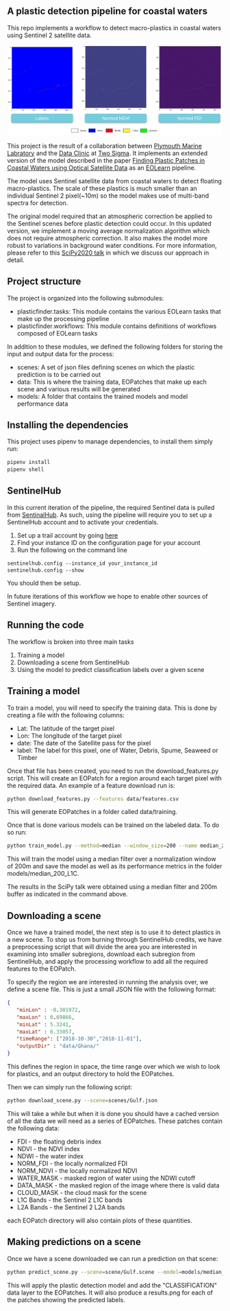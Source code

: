 ## A plastic detection pipeline for coastal waters

This repo implements a workflow to detect macro-plastics in coastal waters using Sentinel 2 satellite data. 

![example](images/example.png)

This project is the result of a collaboration between [Plymouth Marine Labratory](https://www.pml.ac.uk/) and the [Data Clinic](https://dataclinic.twosigma.com/) at [Two Sigma](https://www.twosigma.com/). It implements an extended version of the model described in the paper [Finding Plastic Patches in Coastal Waters using Optical Satellite Data](https://www.nature.com/articles/s41598-020-62298-z) as an [EOLearn](https://github.com/sentinel-hub/eo-learn) pipeline.
 
The model uses Sentinel satellite data from coastal waters to detect floating macro-plastics. The scale of these plastics is much smaller than an individual Sentinel 2 pixel(~10m) so the model makes use of multi-band spectra for detection.
 
The original model required that an atmospheric correction be applied to the Sentinel scenes before plastic detection could occur. In this updated version, we implement a moving average normalization algorithm which does not require atmospheric correction. It also makes the model more robust to variations in background water conditions. For more information, please refer to this [SciPy2020 talk](https://www.youtube.com/watch?v=ylT4J6wCctQ) in which we discuss our approach in detail.
 
 
## Project structure
 
The project is organized into the following submodules:
 
- plasticfinder.tasks: This module contains the various EOLearn tasks that make up the processing pipeline
- plasticfinder.workflows: This module contains definitions of workflows composed of EOLearn tasks
 
In addition to these modules, we defined the following folders for storing the input and output data for the process:
 
- scenes: A set of json files defining scenes on which the plastic prediction is to be carried out
- data: This is where the training data, EOPatches that make up each scene and various results will be generated
- models: A folder that contains the trained models and model performance data
 
## Installing the dependencies
 
This project uses pipenv to manage dependencies, to install them simply run:
 
```bash
pipenv install
pipenv shell
```
 
## SentinelHub
 
In this current iteration of the pipeline, the required Sentinel data is pulled from [SentinalHub](https://www.sentinel-hub.com/).
As such, using the pipeline will require you to set up a SentinelHub account and to activate your credentials.
 
1. Set up a trail account by going [here](https://www.sentinel-hub.com/trial)
2. Find your instance ID on the configuration page for your account
3. Run the following on the command line
 
```
sentinelhub.config --instance_id your_instance_id
sentinelhub.config --show
```
 
You should then be setup.
 
In future iterations of this workflow we hope to enable other sources of Sentinel imagery.
 
## Running the code
 
The workflow is broken into three main tasks
 
1) Training a model
2) Downloading a scene from SentinelHub
3) Using the model to predict classification labels over a given scene
 
## Training a model
 
To train a model, you will need to specify the training data. This is done by creating a file with the following columns:
 
- Lat: The latitude of the target pixel
- Lon: The longitude of the target pixel
- date: The date of the Satellite pass for the pixel
- label: The label for this pixel, one of Water, Debris, Spume, Seaweed or Timber
 
Once that file has been created, you need to run the download_features.py script. This will create an EOPatch for a region around each target pixel with the required data. An example of a feature download run is:
 
```bash
python download_features.py --features data/features.csv
```
 
This will generate EOPatches in a folder called data/training.
 
Once that is done various models can be trained on the labeled data. To do so run:
 
```bash
python train_model.py --method=median --window_size=200 --name median_200_L1C
```
 
This will train the model using a median filter over a normalization window of 200m and save the model as well as its performance metrics in the folder models/median_200_L1C.
 
The results in the SciPy talk were obtained using a median filter and 200m buffer as indicated in the command above.
 
## Downloading a scene
 
Once we have a trained model, the next step is to use it to detect plastics in a new scene. To stop us from burning through SentinelHub credits, we have a preprocessing script that will divide the area you are interested in examining into smaller subregions, download each subregion from SentinelHub, and apply the processing workflow to add all the required features to the EOPatch.
 
To specify the region we are interested in running the analysis over, we define a scene file. This is just a small JSON file with the following format:
 
```json
{
   "minLon" : -0.301972,
   "maxLon" : 0.69866,
   "minLat" : 5.3241,
   "maxLat" : 6.33057,
   "timeRange": ["2018-10-30","2018-11-01"],
   "outputDir" : "data/Ghana/"
}
```
 
This defines the region in space, the time range over which we wish to look for plastics, and an output directory to hold the EOPatches.
 
Then we can simply run the following script:
 
```bash
python download_scene.py --scene=scenes/Gulf.json
```
 
This will take a while but when it is done you should have a cached version of all the data we will need as a series of EOPatches. These patches contain the following data:
 
- FDI - the floating debris index
- NDVI - the NDVI index
- NDWI - the water index
- NORM_FDI - the locally normalized FDI
- NORM_NDVI - the locally normalized NDVI
- WATER_MASK - masked region of water using the NDWI cutoff
- DATA_MASK - the masked region of the image where there is valid data
- CLOUD_MASK - the cloud mask for the scene
- L1C Bands - the Sentinel 2 L1C bands
- L2A Bands - the Sentinel 2 L2A bands
 
each EOPatch directory will also contain plots of these quantities.
 
## Making predictions on a scene
 
Once we have a scene downloaded we can run a prediction on that scene:
 
```bash
python predict_scene.py --scene=scene/Gulf.scene --model=models/median_200_L1C --method=median -window=200
```
 
This will apply the plastic detection model and add the "CLASSIFICATION" data layer to the EOPatches. It will also produce a results.png for each of the patches showing the predicted labels.
 
